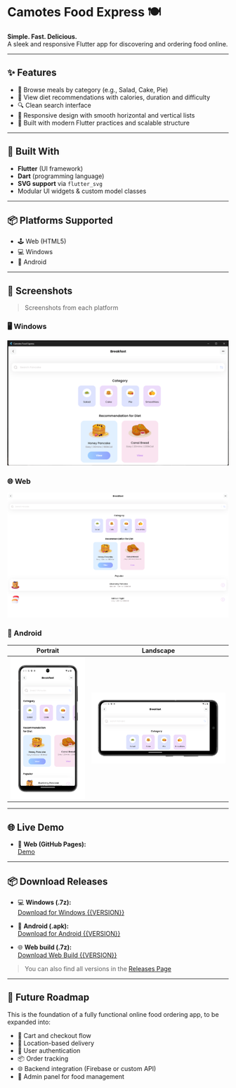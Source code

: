 # Camotes Food Express 🍽️

**Simple. Fast. Delicious.**  
A sleek and responsive Flutter app for discovering and ordering food online.

---

## ✨ Features

- 🍳 Browse meals by category (e.g., Salad, Cake, Pie)
- 📖 View diet recommendations with calories, duration and difficulty
- 🔍 Clean search interface
- 📱 Responsive design with smooth horizontal and vertical lists
- 🎯 Built with modern Flutter practices and scalable structure

---

## 🧱 Built With

- **Flutter** (UI framework)
- **Dart** (programming language)
- **SVG support** via `flutter_svg`
- Modular UI widgets & custom model classes

---

## 📦 Platforms Supported

- 🕹️ Web (HTML5)
- 💻 Windows
- 📱 Android

---

## 📸 Screenshots

> Screenshots from each platform

### 🖥️ Windows
![Windows Screen](screenshots/windows/windows-screen.png)

### 🌐 Web
![Web Screen](screenshots/web/web-screen.png)

### 📱 Android

| Portrait                                                         | Landscape                                                             |
|------------------------------------------------------------------|-----------------------------------------------------------------------|
| ![Android Menu](screenshots/android/android-portrait-screen.png) | ![Android Gameplay](screenshots/android/android-landscape-screen.png) |

---

## 🌐 Live Demo

- 🔗 **Web (GitHub Pages):**  
  [Demo](https://omnitechphilippines.github.io/camotes-food-express/)

---

## 📦 Download Releases

- 💻 **Windows (.7z):**  
  [Download for Windows {{VERSION}}](https://github.com/omnitechphilippines/camotes-food-express/releases/download/v1.0.0%2B1/windows-release-{{VERSION}}.7z)

- 📱 **Android (.apk):**  
  [Download for Android {{VERSION}}](https://github.com/omnitechphilippines/camotes-food-express/releases/download/v1.0.0%2B1/app-release-{{VERSION}}.apk)

- 🌐 **Web build (.7z):**  
  [Download Web Build {{VERSION}}](https://github.com/omnitechphilippines/camotes-food-express/releases/download/v1.0.0%2B1/web-release-{{VERSION}}.7z)

> You can also find all versions in the [Releases Page](https://github.com/omnitechphilippines/camotes-food-express/releases)

---

## 🚀 Future Roadmap

This is the foundation of a fully functional online food ordering app, to be expanded into:

- 🛒 Cart and checkout flow
- 📍 Location-based delivery
- 🔐 User authentication
- 📦 Order tracking
- 🌐 Backend integration (Firebase or custom API)
- 🎨 Admin panel for food management

